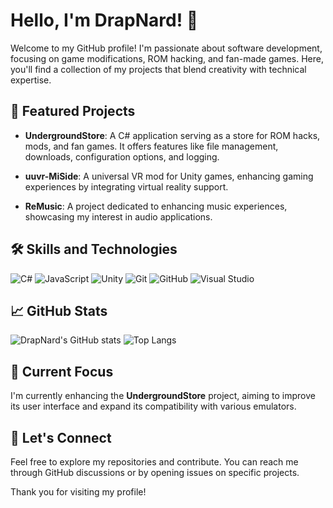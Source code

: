 # Hello, I'm DrapNard! 👋

Welcome to my GitHub profile! I'm passionate about software development, focusing on game modifications, ROM hacking, and fan-made games. Here, you'll find a collection of my projects that blend creativity with technical expertise.

## 🚀 Featured Projects

- **UndergroundStore**: A C# application serving as a store for ROM hacks, mods, and fan games. It offers features like file management, downloads, configuration options, and logging.

- **uuvr-MiSide**: A universal VR mod for Unity games, enhancing gaming experiences by integrating virtual reality support.

- **ReMusic**: A project dedicated to enhancing music experiences, showcasing my interest in audio applications.

## 🛠️ Skills and Technologies

![C#](https://img.shields.io/badge/C%23-239120?style=for-the-badge&logo=c-sharp&logoColor=white)
![JavaScript](https://img.shields.io/badge/JavaScript-F7DF1E?style=for-the-badge&logo=javascript&logoColor=black)
![Unity](https://img.shields.io/badge/Unity-000000?style=for-the-badge&logo=unity&logoColor=white)
![Git](https://img.shields.io/badge/Git-F05032?style=for-the-badge&logo=git&logoColor=white)
![GitHub](https://img.shields.io/badge/GitHub-181717?style=for-the-badge&logo=github&logoColor=white)
![Visual Studio](https://img.shields.io/badge/Visual_Studio-5C2D91?style=for-the-badge&logo=visual-studio&logoColor=white)

## 📈 GitHub Stats

![DrapNard's GitHub stats](https://github-readme-stats.vercel.app/api?username=DrapNard&show_icons=true&theme=radical)
![Top Langs](https://github-readme-stats.vercel.app/api/top-langs/?username=DrapNard&layout=compact&theme=radical)

## 🌱 Current Focus

I'm currently enhancing the **UndergroundStore** project, aiming to improve its user interface and expand its compatibility with various emulators.

## 🤝 Let's Connect

Feel free to explore my repositories and contribute. You can reach me through GitHub discussions or by opening issues on specific projects.

Thank you for visiting my profile!
